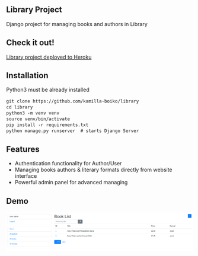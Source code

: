 ## Library Project

Django project for managing books and authors in Library

## Check it out!

[Library project deployed to Heroku](https://library-univ.herokuapp.com/)

## Installation

Python3 must be already installed

```shell
git clone https://github.com/kamilla-boiko/library
cd library
python3 -m venv venv
source venv/bin/activate
pip install -r requirements.txt
python manage.py runserver  # starts Django Server
```

## Features

* Authentication functionality for Author/User
* Managing books authors & literary formats directly from website interface
* Powerful admin panel for advanced managing

## Demo

![Website Interface](demo.png)